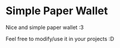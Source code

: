 #  Simple Paper Wallet 
Nice and simple paper wallet :3

Feel free to modify/use it in your projects :D